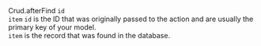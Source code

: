 <tr>
	<td>Crud.afterFind</td>
	<td>
		<code>id</code>
		<br />
		<code>item</code>
	</td>
	<td>
		<code>id</code> is the ID that was originally passed to the action and are usually the primary key of your model.
		<br />
		<code>item</code> is the record that was found in the database.
	</td>
</tr>
